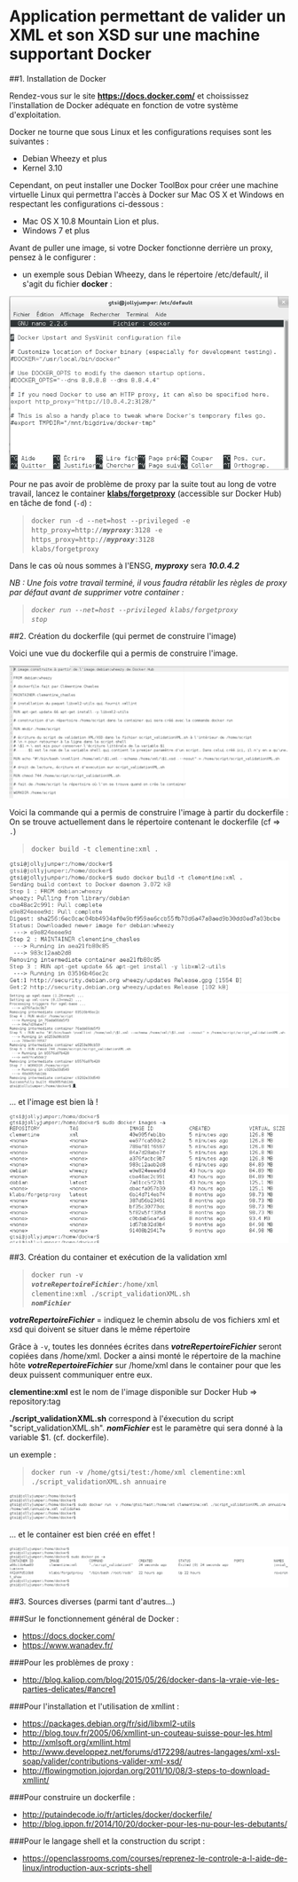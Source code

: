 # Application permettant de valider un XML et son XSD sur une machine supportant Docker

##1. Installation de Docker

Rendez-vous sur le site **<https://docs.docker.com/>** et choississez l'installation de Docker adéquate en fonction de votre système d'exploitation.

Docker ne tourne que sous Linux et les configurations requises sont les suivantes :

* Debian Wheezy et plus
* Kernel 3.10

Cependant, on peut installer une Docker ToolBox pour créer une machine virtuelle Linux qui permettra l'accès à Docker sur Mac OS X et Windows en respectant les configurations ci-dessous :

* Mac OS X 10.8 Mountain Lion et plus.
* Windows 7 et plus

Avant de puller une image, si votre Docker fonctionne derrière un proxy, pensez à le configurer :

* un exemple sous Debian Wheezy, dans le répertoire /etc/default/, il s'agit du fichier **docker** :

![Configuration proxy](snapshots/proxy.png)

Pour ne pas avoir de problème de proxy par la suite tout au long de votre travail, lancez le container **[klabs/forgetproxy](https://hub.docker.com/r/klabs/forgetproxy/)** (accessible sur Docker Hub) en tâche de fond (<code>-d</code>) :

><code>docker run -d --net=host --privileged -e http_proxy=http://***myproxy***:3128 -e https_proxy=http://***myproxy***:3128 klabs/forgetproxy</code>

Dans le cas où nous sommes à l'ENSG, ***myproxy*** sera ***10.0.4.2***

*NB : Une fois votre travail terminé, il vous faudra rétablir les règles de proxy par défaut avant de supprimer votre container :*

>*<code>docker run --net=host --privileged klabs/forgetproxy stop</code>*

##2. Création du dockerfile (qui permet de construire l'image)

Voici une vue du dockerfile qui a permis de construire l'image.

![Dockerfile](snapshots/dockerfile.png)

Voici la commande qui a permis de construire l'image à partir du dockerfile :
On se trouve actuellement dans le répertoire contenant le dockerfile (cf => <code>.</code>)

><code>docker build -t clementine:xml .</code>

![Résultat docker build partie 1](snapshots/docker_build1.png)
![Résultat docker build partie 2](snapshots/docker_build2.png)

... et l'image est bien là !

![Résultat docker images](snapshots/docker_images.png)

##3. Création du container et exécution de la validation xml

><code>docker run -v ***votreRepertoireFichier***:/home/xml clementine:xml ./script_validationXML.sh ***nomFichier***</code>

***votreRepertoireFichier*** = indiquez le chemin absolu de vos fichiers xml et xsd qui doivent se situer dans le même répertoire

Grâce à <code>-v</code>, toutes les données écrites dans ***votreRepertoireFichier*** seront copiées dans /home/xml. Docker a ainsi monté le répertoire
de la machine hôte ***votreRepertoireFichier*** sur /home/xml dans le container pour que les deux puissent communiquer entre eux.

**clementine:xml** est le nom de l'image disponible sur Docker Hub => repository:tag

**./script_validationXML.sh** correspond à l'éxecution du script "script_validationXML.sh".
***nomFichier*** est le paramètre qui sera donné à la variable $1. (cf. dockerfile).

un exemple :

><code>docker run -v /home/gtsi/test:/home/xml clementine:xml ./script_validationXML.sh annuaire</code>

![Résultat docker run](snapshots/docker_run.png)

... et le container est bien créé en effet !

![Résultat docker ps](snapshots/docker_ps.png)

##3. Sources diverses (parmi tant d'autres...)

###Sur le fonctionnement général de Docker :
  - <https://docs.docker.com/>
  - <https://www.wanadev.fr/>

###Pour les problèmes de proxy : 
  - <http://blog.kaliop.com/blog/2015/05/26/docker-dans-la-vraie-vie-les-parties-delicates/#ancre1>

###Pour l'installation et l'utilisation de xmllint :
  - <https://packages.debian.org/fr/sid/libxml2-utils>
  - <http://blog.touv.fr/2005/06/xmllint-un-couteau-suisse-pour-les.html>
  - <http://xmlsoft.org/xmllint.html>
  - <http://www.developpez.net/forums/d172298/autres-langages/xml-xsl-soap/valider/contributions-valider-xml-xsd/>
  - <http://flowingmotion.jojordan.org/2011/10/08/3-steps-to-download-xmllint/>

###Pour construire un dockerfile :
  - <http://putaindecode.io/fr/articles/docker/dockerfile/>
  - <http://blog.ippon.fr/2014/10/20/docker-pour-les-nu-pour-les-debutants/>

###Pour le langage shell et la construction du script : 
  - <https://openclassrooms.com/courses/reprenez-le-controle-a-l-aide-de-linux/introduction-aux-scripts-shell>





